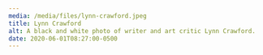 ```yaml
---
media: /media/files/lynn-crawford.jpeg
title: Lynn Crawford
alt: A black and white photo of writer and art critic Lynn Crawford.
date: 2020-06-01T08:27:00-0500
---
```

